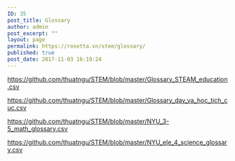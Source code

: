 ```yaml
---
ID: 35
post_title: Glossary
author: admin
post_excerpt: ""
layout: page
permalink: https://rosetta.vn/stem/glossary/
published: true
post_date: 2017-11-03 16:19:24
---
```

<a href="https://github.com/thuatngu/STEM/blob/master/Glossary_STEAM_education.csv">https://github.com/thuatngu/STEM/blob/master/Glossary_STEAM_education.csv</a>

<a href="https://github.com/thuatngu/STEM/blob/master/Glossary_day_va_hoc_tich_cuc.csv">https://github.com/thuatngu/STEM/blob/master/Glossary_day_va_hoc_tich_cuc.csv</a>

<a href="https://github.com/thuatngu/STEM/blob/master/NYU_3-5_math_glossary.csv">https://github.com/thuatngu/STEM/blob/master/NYU_3-5_math_glossary.csv</a>

<a href="https://github.com/thuatngu/STEM/blob/master/NYU_ele_4_science_glossary.csv">https://github.com/thuatngu/STEM/blob/master/NYU_ele_4_science_glossary.csv</a>